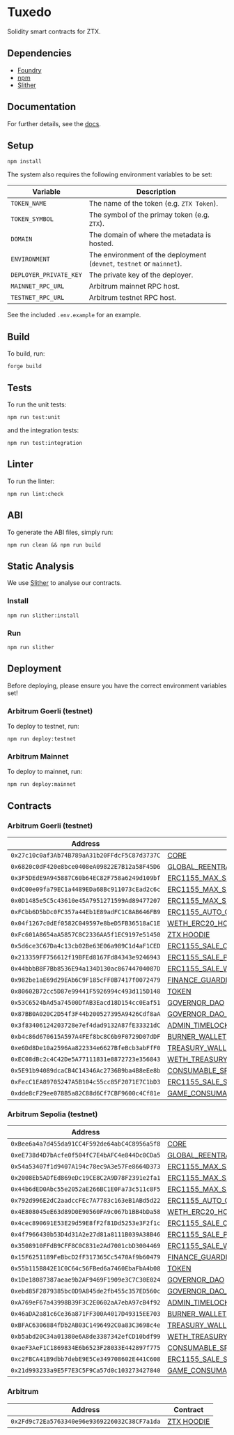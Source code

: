 # Tuxedo

Solidity smart contracts for ZTX.

## Dependencies

-   [Foundry](https://github.com/foundry-rs/foundry)
-   [npm](https://docs.npmjs.com/getting-started)
-   [Slither](https://github.com/crytic/slither)

## Documentation

For further details, see the [docs](./doc/contracts).

## Setup

```console
npm install
```

The system also requires the following environment variables to be set:

| Variable               | Description                                                           |
|------------------------|-----------------------------------------------------------------------|
| `TOKEN_NAME`           | The name of the token (e.g. `ZTX Token`).                             |
| `TOKEN_SYMBOL`         | The symbol of the primay token (e.g. `ZTX`).                          |
| `DOMAIN`               | The domain of where the metadata is hosted.                           |
| `ENVIRONMENT`          | The environment of the deployment (`devnet`, `testnet` or `mainnet`). |
| `DEPLOYER_PRIVATE_KEY` | The private key of the deployer.                                      |
| `MAINNET_RPC_URL`      | Arbitrum mainnet RPC host.                                            |
| `TESTNET_RPC_URL`      | Arbitrum testnet RPC host.                                            |

See the included `.env.example` for an example.

## Build

To build, run:

```console
forge build
```

## Tests

To run the unit tests:

```console
npm run test:unit
```

and the integration tests:

```console
npm run test:integration
```

## Linter

To run the linter:

```console
npm run lint:check
```

## ABI

To generate the ABI files, simply run:

```console
npm run clean && npm run build
```

## Static Analysis

We use [Slither](https://github.com/crytic/slither) to analyse our contracts. 

### Install

```console
npm run slither:install
```

### Run

```console
npm run slither
```

## Deployment

Before deploying, please ensure you have the correct environment variables set!

### Arbitrum Goerli (testnet)

To deploy to testnet, run:

```console
npm run deploy:testnet
```

### Arbitrum Mainnet

To deploy to mainnet, run:

```console
npm run deploy:mainnet
```

## Contracts

### Arbitrum Goerli (testnet)

| Address                                      | Contract                                                                                                                                           |
|----------------------------------------------|----------------------------------------------------------------------------------------------------------------------------------------------------|
| `0x27c10c0af3Ab74B789aA31b20FFdcF5C87d3737C` | [CORE](./src/core/Core.sol)                                                                                                                        |
| `0x6820c0dF420e8bce0408eA09822E7B12a58F45D6` | [GLOBAL_REENTRANCY_LOCK](./src/core/GlobalReentrancyLock.sol)                                                                                      |
| `0x3F5DEdE9A945887C60b64EC82F758a6249d109bf` | [ERC1155_MAX_SUPPLY_MINTABLE_CONSUMABLES](./src/nfts/ERC1155MaxSupplyMintable.sol)                                                                 |
| `0xdC00e09fa79EC1a4489EDa68Bc911073cEad2c6c` | [ERC1155_MAX_SUPPLY_MINTABLE_PLACEABLES](./src/nfts/ERC1155MaxSupplyMintable.sol)                                                                  |
| `0x0D1485e5C5c43610e45A7951271599Ad89477207` | [ERC1155_MAX_SUPPLY_MINTABLE_WEARABLES](./src/nfts/ERC1155MaxSupplyMintable.sol)                                                                   |
| `0xFCbb6D5bDc0FC357a44Eb1E89adFC1C8AB646FB9` | [ERC1155_AUTO_GRAPH_MINTER](./src/nfts/ERC1155AutoGraphMinter.sol)                                                                                 |
| `0x04f1267c0dEf0582C049597e8beD5FB36518aC1E` | [WETH_ERC20_HOLDING_DEPOSIT](./src/finance/ERC20HoldingDeposit.sol)                                                                                |
| `0xFc601A8654aA5857C8C2336AA5f1EC9197e51450` | [ZTX HOODIE](./src/nfts/ERC721ZepetoUA.sol)                                                                                                        |
| `0x5d6ce3C67Da4c13cb02Be63E06a989C1d4aF1CED` | [ERC1155_SALE_CONSUMABLES](./src/sale/ERC1155Sale.sol)                                                                                             |
| `0x213359FF756612f19BFEd8167Fd84343e9246943` | [ERC1155_SALE_PLACEABLES](./src/sale/ERC1155Sale.sol)                                                                                              |
| `0x44bbbB8F7Bb8536E94a134D130ac86744704087D` | [ERC1155_SALE_WEARABLES](./src/sale/ERC1155Sale.sol)                                                                                               |
| `0x982be1aE69d29EAb6C9F185cFF0B7417f0072479` | [FINANCE_GUARDIAN](./src/finance/FinanceGuardian.sol)                                                                                              |
| `0x80602B72cc5D87e99441F5926994c493d115D148` | [TOKEN](./src/token/Token.sol)                                                                                                                     |
| `0x53C6524bAd5a74500DfAB3Eacd18D154cc0Eaf51` | [GOVERNOR_DAO](./src/governance/GovernorDAO.sol)                                                                                                   |
| `0x87BB0A020C2D54f3F44b200527395A9426Cdf8aA` | [GOVERNOR_DAO_TIMELOCK_CONTROLLER](https://github.com/OpenZeppelin/openzeppelin-contracts/blob/master/contracts/governance/TimelockController.sol) |
| `0x3f83406124203728e7ef4dad9132A87fE33321dC` | [ADMIN_TIMELOCK_CONTROLLER](https://github.com/OpenZeppelin/openzeppelin-contracts/blob/master/contracts/governance/TimelockController.sol)        |
| `0xb4c86d670615A597A4FEf8bc8C6b9F0729D07dDF` | [BURNER_WALLET](./src/finance/ERC20HoldingDeposit.sol)                                                                                             |
| `0xe6Dd8De10a2596Aa822334e6627BfeBcb3abFfF0` | [TREASURY_WALLET](./src/finance/ERC20HoldingDeposit.sol)                                                                                           |
| `0xEC08dBc2c4C42De5A77111831e8872723e356843` | [WETH_TREASURY_WALLET](./src/finance/ERC20HoldingDeposit.sol)                                                                                      |
| `0x5E91b94089dcaCB4C14346Ac2736B9ba4B8eEe8b` | [CONSUMABLE_SPLITTER](./src/finance/ERC20Splitter.sol)                                                                                             |
| `0xFecC1EA89705247A5B104c55cc85F2071E7C1bD3` | [ERC1155_SALE_SPLITTER](./src/finance/ERC20Splitter.sol)                                                                                           |
| `0xdde8cF29ee078B5a82C88d6Cf7CBF9600c4Cf81e` | [GAME_CONSUMABLE](./src/game/GameConsumer.sol)                                                                                                     |

### Arbitrum Sepolia (testnet)

| Address                                      | Contract                                                                                                                                           |
|----------------------------------------------|----------------------------------------------------------------------------------------------------------------------------------------------------|
| `0xBee6a4a7d455da91CC4F592de64abC4C8956a5f8` | [CORE](./src/core/Core.sol)                                                                                                                        |
| `0xeE738d4D7bAcfe0f504fC7E4bAFC4e844Dc0CDa5` | [GLOBAL_REENTRANCY_LOCK](./src/utils/GlobalReentrancyLock.sol)                                                                                     |
| `0x54a53407f1d9407A194c78ec9A3e57Fe8664D373` | [ERC1155_MAX_SUPPLY_MINTABLE_CONSUMABLES](./src/nfts/ERC1155MaxSupplyMintable.sol)                                                                 |
| `0x2008Eb5ADfEd869eDc19CE8C2A9D78F2391e2fa1` | [ERC1155_MAX_SUPPLY_MINTABLE_PLACEABLES](./src/nfts/ERC1155MaxSupplyMintable.sol)                                                                  |
| `0x44b6dED0Abc55e2052aE266BC1E0Fa73c511c8F5` | [ERC1155_MAX_SUPPLY_MINTABLE_WEARABLES](./src/nfts/ERC1155MaxSupplyMintable.sol)                                                                   |
| `0x792d996E2dC2aadccFEc7A7783c163eB1ABd5d22` | [ERC1155_AUTO_GRAPH_MINTER](./src/nfts/ERC1155AutoGraphMinter.sol)                                                                                 |
| `0x4E808045eE63d89D0E90560FA9c067b1BB4bDa58` | [WETH_ERC20_HOLDING_DEPOSIT](./src/finance/ERC20HoldingDeposit.sol)                                                                                |
| `0x4cec890691E53E29d59E8fF2f81Dd5253e3F2f1c` | [ERC1155_SALE_CONSUMABLES](./src/sale/ERC1155Sale.sol)                                                                                             |
| `0x4f7966430b53D4d31A2e27d81a8111B039A38B46` | [ERC1155_SALE_PLACEABLES](./src/sale/ERC1155Sale.sol)                                                                                              |
| `0x3508910FFdB9CFF8C0C831e2Ad7001cbD3004469` | [ERC1155_SALE_WEARABLES](./src/sale/ERC1155Sale.sol)                                                                                               |
| `0x15F6251189FeBbcD2fF317365Cc5470Af9b60479` | [FINANCE_GUARDIAN](./src/finance/FinanceGuardian.sol)                                                                                              |
| `0x55b115B842E1C0C64c56FBed6a7460EbaFbA4b08` | [TOKEN](./src/token/Token.sol)                                                                                                                     |
| `0x1De18087387aeae9b2AF9469F1909e3C7C30E024` | [GOVERNOR_DAO](./src/governance/GovernorDAO.sol)                                                                                                   |
| `0xebd85F2879385bc0D9A845de2fb455c357ED560c` | [GOVERNOR_DAO_TIMELOCK_CONTROLLER](https://github.com/OpenZeppelin/openzeppelin-contracts/blob/master/contracts/governance/TimelockController.sol) |
| `0xA769eF67a43998B39F3C2E0602aA7ebA97cB4f92` | [ADMIN_TIMELOCK_CONTROLLER](https://github.com/OpenZeppelin/openzeppelin-contracts/blob/master/contracts/governance/TimelockController.sol)        |
| `0x46aDA2a81c6Ce36a871FF300A4017D49315EE703` | [BURNER_WALLET](./src/finance/ERC20HoldingDeposit.sol)                                                                                             |
| `0xBFAC6306884fDb2AB03C1496492C0a83C3698c4e` | [TREASURY_WALLET](./src/finance/ERC20HoldingDeposit.sol)                                                                                           |
| `0xb5abd20C34a01380e6A8de3387342efCD10bdf99` | [WETH_TREASURY_WALLET](./src/finance/ERC20HoldingDeposit.sol)                                                                                      |
| `0xaeF3AeF1C1869834E6b6523F28033E442897f775` | [CONSUMABLE_SPLITTER](./src/finance/ERC20Splitter.sol)                                                                                             |
| `0xc2FBCA41B9dbb7debE9E5Ce349708602E441C608` | [ERC1155_SALE_SPLITTER](./src/finance/ERC20Splitter.sol)                                                                                           |
| `0x21d993233a9E5F7E3C5F9Ca57d0c103273427840` | [GAME_CONSUMABLE](./src/game/GameConsumer.sol)                                                                                                     |

### Arbitrum

| Address                                      | Contract                                    |
|----------------------------------------------|---------------------------------------------|
| `0x2Fd9c72Ea5763340e96e9369226032C38CF7a1da` | [ZTX HOODIE](./src/nfts/ERC721ZepetoUA.sol) |
